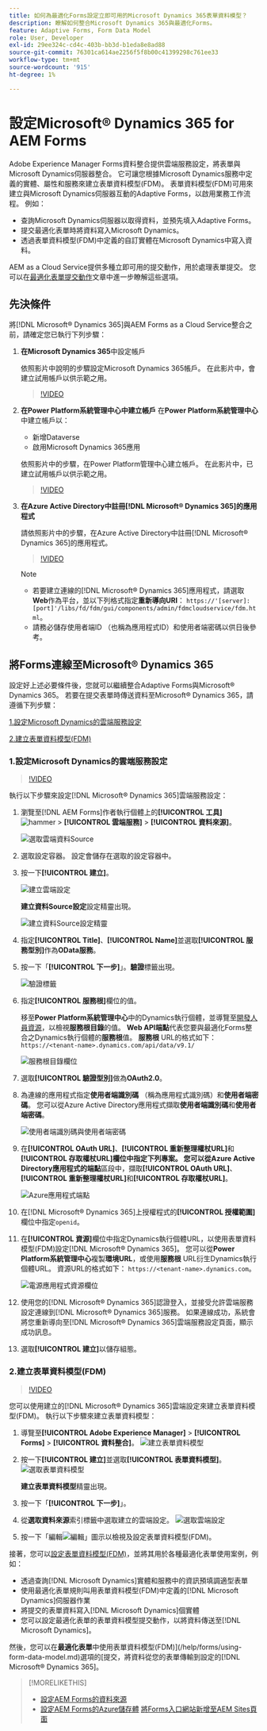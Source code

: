 ```yaml
---
title: 如何為最適化Forms設定立即可用的Microsoft Dynamics 365表單資料模型？
description: 瞭解如何整合Microsoft Dynamics 365與最適化Forms。
feature: Adaptive Forms, Form Data Model
role: User, Developer
exl-id: 29ee324c-cd4c-403b-bb3d-b1eda8e8ad88
source-git-commit: 76301ca614ae2256f5f8b00c41399298c761ee33
workflow-type: tm+mt
source-wordcount: '915'
ht-degree: 1%

---
```



# 設定Microsoft® Dynamics 365 for AEM Forms

Adobe Experience Manager Forms資料整合提供雲端服務設定，將表單與Microsoft Dynamics伺服器整合。 它可讓您根據Microsoft Dynamics服務中定義的實體、屬性和服務來建立表單資料模型(FDM)。 表單資料模型(FDM)可用來建立與Microsoft Dynamics伺服器互動的Adaptive Forms，以啟用業務工作流程。 例如：
* 查詢Microsoft Dynamics伺服器以取得資料，並預先填入Adaptive Forms。
* 提交最適化表單時將資料寫入Microsoft Dynamics。
* 透過表單資料模型(FDM)中定義的自訂實體在Microsoft Dynamics中寫入資料。

AEM as a Cloud Service提供多種立即可用的提交動作，用於處理表單提交。 您可以在[最適化表單提交動作](/help/forms/configure-submit-actions-core-components.md)文章中進一步瞭解這些選項。

<!-- 
[[!DNL Experience Manager Forms] Data Integration](data-integration.md) provides [!DNL Microsoft&reg; Dynamics 365] Cloud Services to integrate Adaptive Forms with out of the box Form Data Model (FDM). The Adaptive Forms can then interact with [!DNL Microsoft&reg; Dynamics 365] servers to enable business workflows. For example:

* Write data into [!DNL Microsoft&reg; Dynamics 365] on Adaptive Form submission.
* Write data in [!DNL Microsoft&reg; Dynamics 365] through custom entities defined in Form Data Model (FDM) and conversely.
* Query [!DNL Microsoft&reg; Dynamics 365]server for data and prepopulate Adaptive Forms.
* Read data from [!DNL Microsoft&reg; Dynamics 365] server.

[!DNL Microsoft&reg; Dynamics 365] cloud services and Form Data Model (FDM) are available out of the box on the [!DNL AEM Forms] Server after you [set up a development project for Forms based on Experience Manager archetype](setup-local-development-environment.md#forms-cloud-service-local-development-environment).

>[!NOTE]
>
>Microsoft&reg; Dynamics 365 cloud services and Form Data Model (FDM) are available out of the box only if you set up an [!DNL Experience Manager Forms] as a [!DNL Cloud Service] project based on [AEM Archetype 30](https://github.com/adobe/aem-project-archetype/releases/tag/aem-project-archetype-30) or later.-->

## 先決條件

將[!DNL Microsoft® Dynamics 365]與AEM Forms as a Cloud Service整合之前，請確定您已執行下列步驟：


1. **在Microsoft Dynamics 365**&#x200B;中設定帳戶

   依照影片中說明的步驟設定Microsoft Dynamics 365帳戶。 在此影片中，會建立試用帳戶以供示範之用。

   >[!VIDEO](https://video.tv.adobe.com/v/3444389/)

1. **在Power Platform系統管理中心中建立帳戶**
在**Power Platform系統管理中心**&#x200B;中建立帳戶以：
   * 新增Dataverse
   * 啟用Microsoft Dynamics 365應用

   依照影片中的步驟，在Power Platform管理中心建立帳戶。 在此影片中，已建立試用帳戶以供示範之用。

   >[!VIDEO](https://video.tv.adobe.com/v/3444388)

1. **在Azure Active Directory中註冊[!DNL Microsoft® Dynamics 365]的應用程式**

   請依照影片中的步驟，在Azure Active Directory中註冊[!DNL Microsoft® Dynamics 365]的應用程式。

   >[!VIDEO](https://video.tv.adobe.com/v/3444369/dynamics365integration-microsoftdynamics-apiaccess-azuread-appregistration)

   >[!NOTE]
   >
   > * 若要建立連線的[!DNL Microsoft® Dynamics 365]應用程式，請選取&#x200B;**Web**&#x200B;作為平台，並以下列格式指定&#x200B;**重新導向URI**： `https://'[server]:[port]'/libs/fd/fdm/gui/components/admin/fdmcloudservice/fdm.html`。
   > * 請務必儲存使用者端ID （也稱為應用程式ID）和使用者端密碼以供日後參考。

## 將Forms連線至Microsoft® Dynamics 365

設定好上述必要條件後，您就可以繼續整合Adaptive Forms與Microsoft® Dynamics 365。 若要在提交表單時傳送資料至Microsoft® Dynamics 365，請遵循下列步驟：

[1.設定Microsoft Dynamics的雲端服務設定](#1-configure-cloud-service-configuration-for-microsoft-dynamics)

[2.建立表單資料模型(FDM)](#2-create-form-data-model-fdm)

### 1.設定Microsoft Dynamics的雲端服務設定

>[!VIDEO](https://video.tv.adobe.com/v/3444370/cloudconfiguration-dataintegration-adobeexperiencemanager-aemforms-microsoftdynamics)

執行以下步驟來設定[!DNL Microsoft® Dynamics 365]雲端服務設定：

1. 瀏覽至[!DNL AEM Forms]作者執行個體上的&#x200B;**[!UICONTROL 工具]** ![hammer](assets/hammer.png) > **[!UICONTROL 雲端服務]** > **[!UICONTROL 資料來源]**。

   ![選取雲端資料Source](/help/forms/assets/dynamics-data-source.png)
1. 選取設定容器。 設定會儲存在選取的設定容器中。
1. 按一下&#x200B;**[!UICONTROL 建立]**。

   ![建立雲端設定](/help/forms/assets/dynamics-select-configuration.png)

   **建立資料Source設定**&#x200B;設定精靈出現。

   ![建立資料Source設定精靈](/help/forms/assets/dynamics-create-data-configuration.png)

1. 指定&#x200B;**[!UICONTROL Title]**、**[!UICONTROL Name]**&#x200B;並選取&#x200B;**[!UICONTROL 服務型別]**&#x200B;作為&#x200B;**OData服務**。
1. 按一下「**[!UICONTROL 下一步]**」。**驗證**&#x200B;標籤出現。

   ![驗證標籤](/help/forms/assets/dynamics-authentication-tab.png)

1. 指定&#x200B;**[!UICONTROL 服務根]**&#x200B;欄位的值。

   移至&#x200B;**Power Platform系統管理中心**&#x200B;中的Dynamics執行個體，並導覽至[開發人員資源](https://docs.microsoft.com/en-us/powerapps/developer/data-platform/view-download-developer-resources)，以檢視&#x200B;**服務根目錄**&#x200B;的值。 **Web API端點**&#x200B;代表您要與最適化Forms整合之Dynamics執行個體的&#x200B;**服務根**&#x200B;值。 **服務根** URL的格式如下： `https://<tenant-name>.dynamics.com/api/data/v9.1/`

   ![服務根目錄欄位](/help/forms/assets/dynamics-service-root.png)

1. 選取&#x200B;**[!UICONTROL 驗證型別]**&#x200B;做為&#x200B;**OAuth2.0**。
1. 為連線的應用程式指定&#x200B;**使用者端識別碼** （稱為應用程式識別碼）和&#x200B;**使用者端密碼**。
您可以從Azure Active Directory應用程式擷取**使用者端識別碼**&#x200B;和&#x200B;**使用者端密碼**。

   ![使用者端識別碼與使用者端密碼](/help/forms/assets/dynamics-azure-app-resgistration.png)

1. 在&#x200B;**[!UICONTROL OAuth URL]**、**[!UICONTROL 重新整理權杖URL]**&#x200B;和&#x200B;**[!UICONTROL 存取權杖URL]**欄位中指定下列專案。
您可以從Azure Active Directory應用程式的**端點**&#x200B;區段中，擷取&#x200B;**[!UICONTROL OAuth URL]**、**[!UICONTROL 重新整理權杖URL]**&#x200B;和&#x200B;**[!UICONTROL 存取權杖URL]**。

   ![Azure應用程式端點](/help/forms/assets/dynamics-azure-app-endpoints.png)

1. 在[!DNL Microsoft® Dynamics 365]上授權程式的&#x200B;**[!UICONTROL 授權範圍]**&#x200B;欄位中指定`openid`。
1. 在&#x200B;**[!UICONTROL 資源]**&#x200B;欄位中指定Dynamics執行個體URL，以使用表單資料模型(FDM)設定[!DNL Microsoft® Dynamics 365]。
您可以從**Power Platform系統管理中心**&#x200B;複製&#x200B;**環境URL**，或使用&#x200B;**服務根** URL衍生Dynamics執行個體URL。 資源URL的格式如下： `https://<tenant-name>.dynamics.com`。

   ![電源應用程式資源欄位](/help/forms/assets/dynamics-resource-field.png)

1. 使用您的[!DNL Microsoft® Dynamics 365]認證登入，並接受允許雲端服務設定連線到[!DNL Microsoft® Dynamics 365]服務。 如果連線成功，系統會將您重新導向至[!DNL Microsoft® Dynamics 365]雲端服務設定頁面，顯示成功訊息。
1. 選取&#x200B;**[!UICONTROL 建立]**&#x200B;以儲存組態。

### 2.建立表單資料模型(FDM)

>[!VIDEO](https://video.tv.adobe.com/v/3444367/aemforms-adobeexperiencemanager-formdatamodel--dataintegration-digitalforms)

您可以使用建立的[!DNL Microsoft® Dynamics 365]雲端設定來建立表單資料模型(FDM)。 執行以下步驟來建立表單資料模型：

1. 導覽至&#x200B;**[!UICONTROL Adobe Experience Manager]** > **[!UICONTROL Forms]** > **[!UICONTROL 資料整合]**。
   ![建立表單資料模型](/help/forms/assets/dynamics-create-fdm.png)

1. 按一下&#x200B;**[!UICONTROL 建立]**&#x200B;並選取&#x200B;**[!UICONTROL 表單資料模型]**。
   ![選取表單資料模型](/help/forms/assets/dynamics-select-fdm.png)

   **建立表單資料模型**&#x200B;精靈出現。
1. 按一下「**[!UICONTROL 下一步]**」。
1. 從&#x200B;**選取資料來源**索引標籤中選取建立的雲端設定。
   ![選取雲端設定](/help/forms/assets/dynamics-select-cloud-config.png)

1. 按一下「編輯![編輯](assets/edit.png)」圖示以檢視及設定表單資料模型(FDM)。

接著，您可以[設定表單資料模型(FDM)](/help/forms/work-with-form-data-model.md#configure-services)，並將其用於各種最適化表單使用案例，例如：

* 透過查詢[!DNL Microsoft Dynamics]實體和服務中的資訊預填調適型表單
* 使用最適化表單規則叫用表單資料模型(FDM)中定義的[!DNL Microsoft Dynamics]伺服器作業
* 將提交的表單資料寫入[!DNL Microsoft Dynamics]個實體
* 您可以設定最適化表單的表單資料模型提交動作，以將資料傳送至[!DNL Microsoft Dynamics]。

然後，您可以在&#x200B;**最適化表單**&#x200B;中使用表單資料模型(FDM)](/help/forms/using-form-data-model.md)選項的[提交，將資料從您的表單傳輸到設定的[!DNL Microsoft® Dynamics 365]。


>[!MORELIKETHIS]
>
>* [設定AEM Forms的資料來源](/help/forms/configure-data-sources.md)
>* [設定AEM Forms的Azure儲存體](/help/forms/configure-azure-storage.md)
>  [將Forms入口網站新增至AEM Sites頁面](/help/forms/configure-forms-portal.md)
